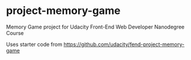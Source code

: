 # project-memory-game
Memory Game project for Udacity Front-End Web Developer Nanodegree Course

Uses starter code from https://github.com/udacity/fend-project-memory-game

